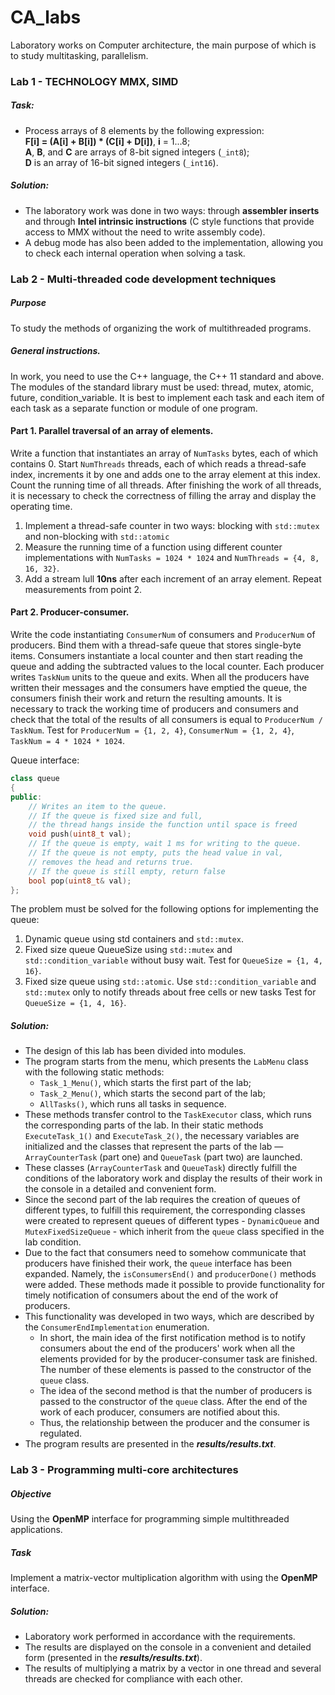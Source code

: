 # CA_labs
Laboratory works on Computer architecture, the main purpose of which is to study multitasking, parallelism.

### Lab 1 - TECHNOLOGY MMX, SIMD

##### Task:
- Process arrays of 8 elements by the following expression:  
**F[i] = (A[i] + B[i]) * (C[i] + D[i])**, **i** = 1...8;  
**A**, **B**, and **C** are arrays of 8-bit signed integers (`_int8`);  
**D** is an array of 16-bit signed integers (`_int16`).

##### Solution:
- The laboratory work was done in two ways: through **assembler inserts** and through **Intel intrinsic instructions** 
(C style functions that provide access to MMX without the need to write assembly code).
- A debug mode has also been added to the implementation, allowing you to check each internal operation when solving a 
task.

### Lab 2 - Multi-threaded code development techniques

##### Purpose 
To study the methods of organizing the work of multithreaded programs.

##### General instructions. 
In work, you need to use the C++ language, the C++ 11 standard and above.
The modules of the standard library must be used: thread, mutex, atomic, future, condition_variable. 
It is best to implement each task and each item of each task as a separate function or module of one program.  

#### Part 1. Parallel traversal of an array of elements.
Write a function that instantiates an array of `NumTasks` bytes, each of which contains 0. Start `NumThreads` 
threads, each of which reads a thread-safe index, increments it by one and adds one to the array element at this index. 
Count the running time of all threads. After finishing the work of all threads, it is necessary to check the correctness
of filling the array and display the operating time.  
1. Implement a thread-safe counter in two ways: blocking with `std::mutex` and non-blocking with `std::atomic`
1. Measure the running time of a function using different counter implementations with `NumTasks = 1024 * 1024` and 
`NumThreads = {4, 8, 16, 32}`.
1. Add a stream lull **10ns** after each increment of an array element. Repeat measurements from point 2.

#### Part 2. Producer-consumer.
Write the code instantiating `ConsumerNum` of consumers and `ProducerNum` of producers. Bind them with a thread-safe 
queue that stores single-byte items. Consumers instantiate a local counter and then start reading the queue and adding 
the subtracted values ​​to the local counter. Each producer writes `TaskNum` units to the queue and exits. When all the 
producers have written their messages and the consumers have emptied the queue, the consumers finish their work and 
return the resulting amounts. It is necessary to track the working time of producers and consumers and check that the 
total of the results of all consumers is equal to `ProducerNum / TaskNum`. Test for `ProducerNum = {1, 2, 4}`, 
`ConsumerNum = {1, 2, 4}`, `TaskNum = 4 * 1024 * 1024`.  

Queue interface:  
```c++
class queue
{ 
public:
    // Writes an item to the queue.
    // If the queue is fixed size and full,
    // the thread hangs inside the function until space is freed
    void push(uint8_t val);
    // If the queue is empty, wait 1 ms for writing to the queue.
    // If the queue is not empty, puts the head value in val,
    // removes the head and returns true.
    // If the queue is still empty, return false
    bool pop(uint8_t& val);
};
```

The problem must be solved for the following options for implementing the queue:
1. Dynamic queue using std containers and `std::mutex`.
1. Fixed size queue QueueSize using `std::mutex` and `std::condition_variable` without busy wait. 
Test for `QueueSize = {1, 4, 16}`.
1. Fixed size queue using `std::atomic`. Use `std::condition_variable` and `std::mutex` only to notify threads 
about free cells or new tasks Test for `QueueSize = {1, 4, 16}`.

##### Solution:
- The design of this lab has been divided into modules.
- The program starts from the menu, which presents the `LabMenu` class with the following static methods:
  - `Task_1_Menu()`, which starts the first part of the lab;
  - `Task_2_Menu()`, which starts the second part of the lab;
  - `AllTasks()`, which runs all tasks in sequence.
- These methods transfer control to the `TaskExecutor` class, which runs the corresponding parts of the lab. 
In their static methods `ExecuteTask_1()` and `ExecuteTask_2()`, the necessary variables are initialized and the 
  classes that represent the parts of the lab — `ArrayCounterTask` (part one) and `QueueTask` (part two) are launched.
- These classes (`ArrayCounterTask` and `QueueTask`) directly fulfill the conditions of the laboratory work and display 
the results of their work in the console in a detailed and convenient form.
- Since the second part of the lab requires the creation of queues of different types, to fulfill this requirement, the 
  corresponding classes were created to represent queues of different types - `DynamicQueue` and `MutexFixedSizeQueue` - 
  which inherit from the `queue` class specified in the lab condition.  
- Due to the fact that consumers need to somehow communicate that producers have finished their work, the `queue` 
  interface has been expanded. Namely, the `isConsumersEnd()` and `producerDone()` methods were added. These methods made 
  it possible to provide functionality for timely notification of consumers about the end of the work of producers.  
- This functionality was developed in two ways, which are described by the `ConsumerEndImplementation` enumeration.   
  - In short, the main idea of ​​the first notification method is to notify consumers about the end of the producers' 
  work when all the elements provided for by the producer-consumer task are finished. The number of these elements 
  is passed to the constructor of the `queue` class. 
  - The idea of ​​the second method is that the number of producers is passed to the constructor of the `queue` class. 
  After the end of the work of each producer, consumers are notified about this. 
  - Thus, the relationship between the producer and the consumer is regulated.
- The program results are presented in the _**results/results.txt**_.

### Lab 3 - Programming multi-core architectures

##### Objective
Using the **OpenMP** interface for programming simple multithreaded applications.  
##### Task
Implement a matrix-vector multiplication algorithm with using the **OpenMP** interface.  
##### Solution:
- Laboratory work performed in accordance with the requirements.
- The results are displayed on the console in a convenient and detailed form (presented in the _**results/results.txt**_).
- The results of multiplying a matrix by a vector in one thread and several threads are checked for compliance 
with each other.